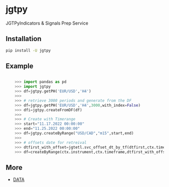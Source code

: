 

# jgtpy

JGTPyIndicators & Signals Prep Service


## Installation
```sh
pip install -U jgtpy
```

## Example

```py

    >>> import pandas as pd
    >>> import jgtpy
    >>> df=jgtpy.getPH('EUR/USD','H4')
    >>>
    >>> # retrieve 3000 periods and generate from the DF
    >>> df=jgtpy.getPH('EUR/USD','H4',3000,with_index=False)
    >>> dfi=jgtpy.createFromDF(df)
    >>>
    >>> # Create with Timerange
    >>> start="11.17.2022 00:00:00"
    >>> end="11.25.2022 00:00:00"
    >>> df=jgtpy.createByRange("USD/CAD","m15",start,end)
    >>>
    >>> # offsets date for retreival
    >>> dtfirst_with_offset=jgtetl.svc_offset_dt_by_tf(dtfirst,ctx.timeframe)
    >>> df=createByRange(ctx.instrument,ctx.timeframe,dtfirst_with_offset,dtlast)

```

## More

* [DATA](DATA.md)
